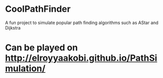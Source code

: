 # CoolPathFinder
A fun project to simulate popular path finding algorithms such as AStar and Dijkstra

# Can be played on http://elroyyaakobi.github.io/PathSimulation/


